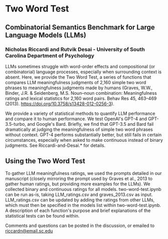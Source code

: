 # Two Word Test
## Combinatorial Semantics Benchmark for Large Language Models (LLMs)
### Nicholas Riccardi and Rutvik Desai - University of South Carolina Department of Psychology

LLMs sometimes struggle with word-order effects and compositional (or combinatorial) language processes, especially when surrounding context is absent. Here, we provide the Two Word Test, a series of functions that compares LLM meaningfulness judgments of 2,160 simple two word phrases to meaningfulness judgments made by humans (Graves, W.W., Binder, J.R. & Seidenberg, M.S. Noun–noun combination: Meaningfulness ratings and lexical statistics for 2,160 word pairs. Behav Res 45, 463–469 (2013). https://doi.org/10.3758/s13428-012-0256-3).

We provide a variety of statistical methods to quantify LLM performance and compare it to human performance. We test OpenAI's GPT-4 and GPT-3.5-turbo, and Google's Bard. Briefly, we find that GPT-3.5 and Bard fail dramatically at judging the meaningfulness of simple two word phrases without context. GPT-4 performs substantially better, but still fails in certain circumstances, especially when asked to make continuous instead of binary judgments. See Riccardi-and-Desai.* for details.

## Using the Two Word Test

To gather LLM meaningfulness ratings, we used the prompts detailed in our manuscript (closely mirroring the prompt used by Graves et al., 2013 to gather human ratings, but providing more examples for the LLMs). We collected binary and continuous ratings for all models. two-word-test.ipynb can be run as-is, taking LLM_ratings.csv and graves_2013.csv as input. LLM_ratings.csv can be updated by adding the ratings from other LLMs, which must then be specified in the models list within two-word-test.ipynb. A description of each function's purpose and brief explanations of the statistical tests can be found within.

Comments and questions can be posted in the discussion, or emailed to riccardn@email.sc.edu
